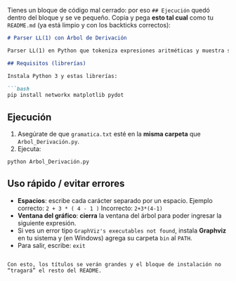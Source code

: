 Tienes un bloque de código mal cerrado: por eso `## Ejecución` quedó dentro del bloque y se ve pequeño. Copia y pega **esto tal cual** como tu `README.md` (ya está limpio y con los backticks correctos):

````markdown
# Parser LL(1) con Árbol de Derivación

Parser LL(1) en Python que tokeniza expresiones aritméticas y muestra su árbol de derivación (texto y gráfico).

## Requisitos (librerías)

Instala Python 3 y estas librerías:

```bash
pip install networkx matplotlib pydot
````

## Ejecución

1. Asegúrate de que `gramatica.txt` esté en la **misma carpeta** que `Arbol_Derivación.py`.
2. Ejecuta:

```bash
python Arbol_Derivación.py
```

## Uso rápido / evitar errores

* **Espacios**: escribe cada carácter separado por un espacio.
  Ejemplo correcto: `2 + 3 * ( 4 - 1 )`
  Incorrecto: `2+3*(4-1)`
* **Ventana del gráfico**: **cierra** la ventana del árbol para poder ingresar la siguiente expresión.
* Si ves un error tipo `GraphViz's executables not found`, instala **Graphviz** en tu sistema y (en Windows) agrega su carpeta `bin` al `PATH`.
* Para salir, escribe: `exit`

```

Con esto, los títulos se verán grandes y el bloque de instalación no “tragará” el resto del README.
```

